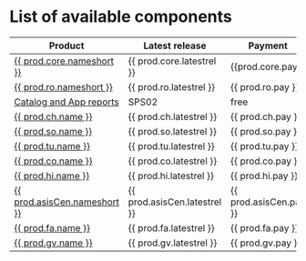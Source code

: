 # List of available components

| Product                 | Latest release               | Payment                |
|-------------------------|------------------------------|------------------------|
| [{{ prod.core.nameshort }}](core/SPS03/main.md)    | {{ prod.core.latestrel }}    | {{prod.core.pay}}      |
| [{{ prod.ro.nameshort }}](ro/FPS01/main.md)  | {{ prod.ro.latestrel }}      | {{ prod.ro.pay }}      |
| [Catalog and App reports](cat-app/SPS02/main.md) | SPS02                        | free                   |
| [{{ prod.ch.name }}](ch/FPS01/main.md)      | {{ prod.ch.latestrel }}      | {{ prod.ch.pay }}      |
| [{{ prod.so.name }}](so/FPS01/main.md)      | {{ prod.so.latestrel }}      | {{ prod.so.pay }}      |
| [{{ prod.tu.name }}](tu/FPS01/main.md)     | {{ prod.tu.latestrel }}      | {{ prod.tu.pay }}      |
| [{{ prod.co.name }}](hi/FPS01/main.md)      | {{ prod.co.latestrel }}      | {{ prod.co.pay }}      |
| [{{ prod.hi.name }}](hi/FPS01/main.md)      | {{ prod.hi.latestrel }}      | {{ prod.hi.pay }}      |
| [{{ prod.asisCen.nameshort }}](asis/SPS02/main.md) | {{ prod.asisCen.latestrel }} | {{ prod.asisCen.pay }} |
| [{{ prod.fa.name }}](fa/FPS01/main.md)     | {{ prod.fa.latestrel }}      | {{ prod.fa.pay }}      |
| [{{ prod.gv.name }}](gv/FPS01/main.md)      | {{ prod.gv.latestrel }}      | {{ prod.gv.pay }}      |
